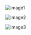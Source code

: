 ![image1](D:\Felix\Documents\GitHub\Pl-900-Power-Platform-Fundamentals\Media\0.Introduction\image1.png)

![image2](D:\Felix\Documents\GitHub\Pl-900-Power-Platform-Fundamentals\Media\0.Introduction\image2.png)

![image3](D:\Felix\Documents\GitHub\Pl-900-Power-Platform-Fundamentals\Media\0.Introduction\image3.png)